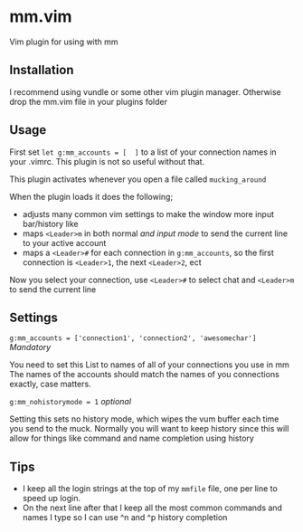 # mm.vim
Vim plugin for using with mm

## Installation
I recommend using vundle or some other vim plugin manager. Otherwise drop the mm.vim file in your plugins folder

## Usage
First set `let g:mm_accounts = [  ]` to a list of your connection names in your .vimrc. This plugin is not so useful without that.

This plugin activates whenever you open a file called `mucking_around`

When the plugin loads it does the following;

* adjusts many common vim settings to make the window more input bar/history like
* maps `<Leader>m` in both normal _and input mode_ to send the current line to your active account
* maps a `<Leader>#` for each connection in `g:mm_accounts`, so the first connection is `<Leader>1`, the next `<Leader>2`, ect

Now you select your connection, use `<Leader>#` to select chat and `<Leader>m` to send the current line

## Settings
`g:mm_accounts = ['connection1', 'connection2', 'awesomechar']` *Mandatory*

You need to set this List to names of all of your connections you use in mm
The names of the accounts should match the names of you connections exactly, case matters.

`g:mm_nohistorymode = 1` *optional*

Setting this sets no history mode, which wipes the vum buffer each time you send to the muck.
Normally you will want to keep history since this will allow for things like command and name completion using history

## Tips
* I keep all the login strings at the top of my `mmfile` file, one per line to speed up login.
* On the next line after that I keep all the most common commands and names I type so I can use ^n and ^p history completion
